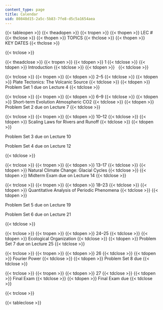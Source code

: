 ```yaml
---
content_type: page
title: Calendar
uid: 80848d15-2a5c-5b83-7fe8-d5c5a1654aea
---
```


{{< tableopen >}}
{{< theadopen >}}
{{< tropen >}}
{{< thopen >}}
LEC #
{{< thclose >}}
{{< thopen >}}
TOPICS
{{< thclose >}}
{{< thopen >}}
KEY DATES
{{< thclose >}}

{{< trclose >}}

{{< theadclose >}}
{{< tropen >}}
{{< tdopen >}}
1
{{< tdclose >}}
{{< tdopen >}}
Introduction
{{< tdclose >}}
{{< tdopen >}}
 
{{< tdclose >}}

{{< trclose >}}
{{< tropen >}}
{{< tdopen >}}
2–5
{{< tdclose >}}
{{< tdopen >}}
Plate Tectonics: The Volcanic Source
{{< tdclose >}}
{{< tdopen >}}
Problem Set 1 due on Lecture 4
{{< tdclose >}}

{{< trclose >}}
{{< tropen >}}
{{< tdopen >}}
6–9
{{< tdclose >}}
{{< tdopen >}}
Short-term Evolution Atmospheric CO2
{{< tdclose >}}
{{< tdopen >}}
Problem Set 2 due on Lecture 7
{{< tdclose >}}

{{< trclose >}}
{{< tropen >}}
{{< tdopen >}}
10–12
{{< tdclose >}}
{{< tdopen >}}
Scaling Laws for Rivers and Runoff
{{< tdclose >}}
{{< tdopen >}}


Problem Set 3 due on Lecture 10

Problem Set 4 due on Lecture 12


{{< tdclose >}}

{{< trclose >}}
{{< tropen >}}
{{< tdopen >}}
13–17
{{< tdclose >}}
{{< tdopen >}}
Natural Climate Change: Glacial Cycles
{{< tdclose >}}
{{< tdopen >}}
Midterm Exam due on Lecture 14
{{< tdclose >}}

{{< trclose >}}
{{< tropen >}}
{{< tdopen >}}
18–23
{{< tdclose >}}
{{< tdopen >}}
Quantitative Analysis of Periodic Phenomena
{{< tdclose >}}
{{< tdopen >}}


Problem Set 5 due on Lecture 19

Problem Set 6 due on Lecture 21


{{< tdclose >}}

{{< trclose >}}
{{< tropen >}}
{{< tdopen >}}
24–25
{{< tdclose >}}
{{< tdopen >}}
Ecological Organization
{{< tdclose >}}
{{< tdopen >}}
Problem Set 7 due on Lecture 25
{{< tdclose >}}

{{< trclose >}}
{{< tropen >}}
{{< tdopen >}}
26
{{< tdclose >}}
{{< tdopen >}}
Fourier Power
{{< tdclose >}}
{{< tdopen >}}
Problem Set 8 due
{{< tdclose >}}

{{< trclose >}}
{{< tropen >}}
{{< tdopen >}}
27
{{< tdclose >}}
{{< tdopen >}}
Final Exam
{{< tdclose >}}
{{< tdopen >}}
Final Exam due
{{< tdclose >}}

{{< trclose >}}

{{< tableclose >}}